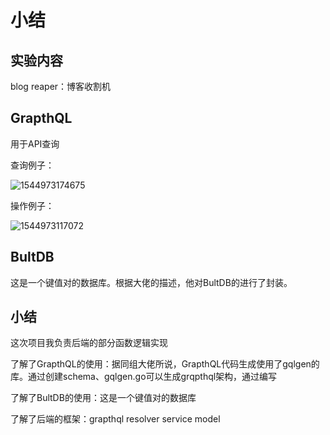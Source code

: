 # 小结

## 实验内容

blog reaper：博客收割机

## GrapthQL

用于API查询

查询例子：

![1544973174675](picture\%5CUsers%5CDELL%5CAppData%5CRoaming%5CTypora%5Ctypora-user-images%5C1544973174675.png)

操作例子：

![1544973117072](picture\%5CUsers%5CDELL%5CAppData%5CRoaming%5CTypora%5Ctypora-user-images%5C1544973117072.png)

## BultDB

这是一个键值对的数据库。根据大佬的描述，他对BultDB的进行了封装。

## 小结

这次项目我负责后端的部分函数逻辑实现

了解了GrapthQL的使用：据同组大佬所说，GrapthQL代码生成使用了gqlgen的库。通过创建schema、gqlgen.go可以生成grqpthql架构，通过编写

了解了BultDB的使用：这是一个键值对的数据库

了解了后端的框架：grapthql resolver service model

